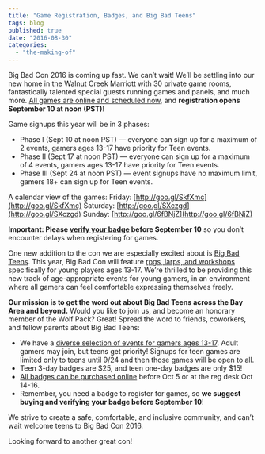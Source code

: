```yaml
---
title: "Game Registration, Badges, and Big Bad Teens"
tags: blog
published: true
date: "2016-08-30"
categories: 
  - "the-making-of"
---
```


Big Bad Con 2016 is coming up fast. We can’t wait! We’ll be settling into our new home in the Walnut Creek Marriott with 30 private game rooms, fantastically talented special guests running games and panels, and much more. [All games are online and scheduled now](http://www.bigbadcon.com/events/), and **registration opens September 10 at noon (PST)**!

Game signups this year will be in 3 phases:

- Phase I (Sept 10 at noon PST) — everyone can sign up for a maximum of 2 events, gamers ages 13-17 have priority for Teen events.
- Phase II (Sept 17 at noon PST) — everyone can sign up for a maximum of 4 events, gamers ages 13-17 have priority for Teen events.
- Phase III (Sept 24 at noon PST) — event signups have no maximum limit, gamers 18+ can sign up for Teen events.

A calendar view of the games: Friday: [http://goo.gl/SkfXmc](http://goo.gl/SkfXmc) Saturday: [http://goo.gl/SXczgd](http://goo.gl/SXczgd) Sunday: [http://goo.gl/6fBNjZ](http://goo.gl/6fBNjZ)

**Important: Please [verify your badge](http://www.bigbadcon.com/events/verify-your-2016-big-bad-con-badge/) before September 10** so you don’t encounter delays when registering for games.

One new addition to the con we are especially excited about is [Big Bad Teens](http://www.bigbadcon.com/teen-games-events/). This year, Big Bad Con will feature [rpgs, larps, and workshops](http://www.bigbadcon.com/events/categories/teens/) specifically for young players ages 13-17. We’re thrilled to be providing this new track of age-appropriate events for young gamers, in an environment where all gamers can feel comfortable expressing themselves freely.

**Our mission is to get the word out about Big Bad Teens across the Bay Area and beyond.** Would you like to join us, and become an honorary member of the Wolf Pack? Great! Spread the word to friends, coworkers, and fellow parents about Big Bad Teens:

- We have a [diverse selection of events for gamers ages 13-17](http://www.bigbadcon.com/events/categories/teens/). Adult gamers may join, but teens get priority! Signups for teen games are limited only to teens until 9/24 and then those games will be open to all.
- Teen 3-day badges are $25, and teen one-day badges are only $15!
- [All badges can be purchased online](http://www.bigbadcon.com/sign-up/) before Oct 5 or at the reg desk Oct 14-16.
- Remember, you need a badge to register for games, so **we suggest buying and verifying your badge before September 10**!

We strive to create a safe, comfortable, and inclusive community, and can’t wait welcome teens to Big Bad Con 2016.

Looking forward to another great con!
